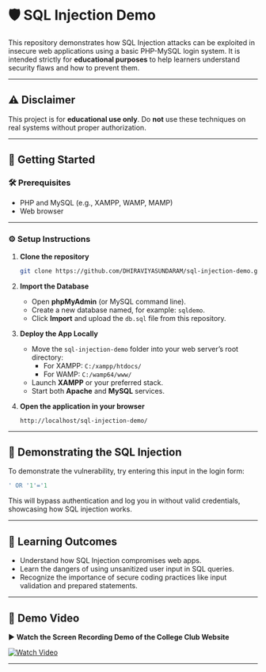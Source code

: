 # 🛡️ SQL Injection Demo

This repository demonstrates how SQL Injection attacks can be exploited in insecure web applications using a basic PHP-MySQL login system. It is intended strictly for **educational purposes** to help learners understand security flaws and how to prevent them.

---

## ⚠️ Disclaimer

This project is for **educational use only**. Do **not** use these techniques on real systems without proper authorization.

---

## 🚀 Getting Started

### 🛠️ Prerequisites

- PHP and MySQL (e.g., XAMPP, WAMP, MAMP)
- Web browser

---

### ⚙️ Setup Instructions

1. **Clone the repository**

   ```bash
   git clone https://github.com/DHIRAVIYASUNDARAM/sql-injection-demo.git
   ```

2. **Import the Database**

   - Open **phpMyAdmin** (or MySQL command line).
   - Create a new database named, for example: `sqldemo`.
   - Click **Import** and upload the `db.sql` file from this repository.

3. **Deploy the App Locally**

   - Move the `sql-injection-demo` folder into your web server’s root directory:
     - For XAMPP: `C:/xampp/htdocs/`
     - For WAMP: `C:/wamp64/www/`
   - Launch **XAMPP** or your preferred stack.
   - Start both **Apache** and **MySQL** services.

4. **Open the application in your browser**

   ```
   http://localhost/sql-injection-demo/
   ```

---

## 🧪 Demonstrating the SQL Injection

To demonstrate the vulnerability, try entering this input in the login form:

```sql
' OR '1'='1
```

This will bypass authentication and log you in without valid credentials, showcasing how SQL injection works.

---

## 🧠 Learning Outcomes

- Understand how SQL Injection compromises web apps.
- Learn the dangers of using unsanitized user input in SQL queries.
- Recognize the importance of secure coding practices like input validation and prepared statements.

---

## 🎥 Demo Video

▶️ **Watch the Screen Recording Demo of the College Club Website**

[![Watch Video](https://img.shields.io/badge/Click%20to%20Watch-Demo%20Video-blue?style=for-the-badge&logo=google-drive)](https://drive.google.com/file/d/1riCW5RdVJGa6UnU25Lhpl5TJjX3EnYoc/view?usp=sharing)

---
